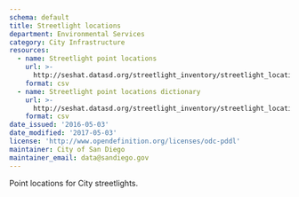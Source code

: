 ```yaml
---
schema: default
title: Streetlight locations
department: Environmental Services
category: City Infrastructure
resources:
  - name: Streetlight point locations
    url: >-
      http://seshat.datasd.org/streetlight_inventory/streetlight_locations_datasd.csv
    format: csv
  - name: Streetlight point locations dictionary
    url: >-
      http://seshat.datasd.org/streetlight_inventory/streetlight_locations_dictionary_datasd.csv
    format: csv
date_issued: '2016-05-03'
date_modified: '2017-05-03'
license: 'http://www.opendefinition.org/licenses/odc-pddl'
maintainer: City of San Diego
maintainer_email: data@sandiego.gov
---
```

Point locations for City streetlights.
